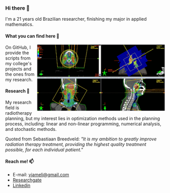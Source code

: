 ### Hi there 👋

I'm a 21 years old Brazilian researcher, finishing my major in applied mathematics.



#### What you can find here :mag_right:


<img align="right" alt="GIF" src="https://github.com/Vjameli/Vjameli/blob/main/imrt.gif" />

On GitHub, I provide the scripts from my college's projects and the ones from my research.



#### Research :microscope:



My research field is radiotherapy planning, but my interest lies in optimization methods used in the planning process, including: 
linear and non-linear programming, numerical analysis, and stochastic methods.

Quoted from Sebastiaan Breedveld: *"It is my ambition to greatly improve radiation therapy treatment, providing the highest quality treatment possible, for each individual patient."*




#### Reach me! 📫
- E-mail: vjameli@gmail.com
- [Researchgate](https://www.researchgate.net/profile/Vinicius-Jameli)
- [Linkedin](www.linkedin.com/in/jameli)
